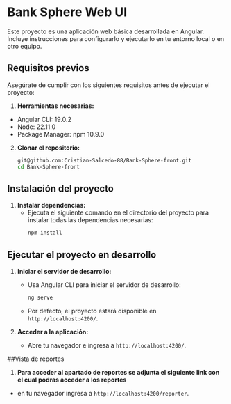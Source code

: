 # Bank Sphere Web UI

Este proyecto es una aplicación web básica desarrollada en Angular. Incluye instrucciones para configurarlo y ejecutarlo en tu entorno local o en otro equipo.

## Requisitos previos

Asegúrate de cumplir con los siguientes requisitos antes de ejecutar el proyecto:

1. **Herramientas necesarias:**
  - Angular CLI: 19.0.2
  - Node: 22.11.0
  - Package Manager: npm 10.9.0

2. **Clonar el repositorio:**
   ```bash
   git@github.com:Cristian-Salcedo-88/Bank-Sphere-front.git
   cd Bank-Sphere-front
   ```

## Instalación del proyecto

1. **Instalar dependencias:**
   - Ejecuta el siguiente comando en el directorio del proyecto para instalar todas las dependencias necesarias:
     ```bash
     npm install
     ```

## Ejecutar el proyecto en desarrollo

1. **Iniciar el servidor de desarrollo:**
   - Usa Angular CLI para iniciar el servidor de desarrollo:
     ```bash
     ng serve
     ```
   - Por defecto, el proyecto estará disponible en `http://localhost:4200/`.

2. **Acceder a la aplicación:**
   - Abre tu navegador e ingresa a `http://localhost:4200/`.
  
  ##Vista de reportes
1. **Para acceder al apartado de reportes se adjunta el siguiente link con el cual podras acceder a los reportes**
  - en tu navegador ingresa a `http://localhost:4200/reporter`.
